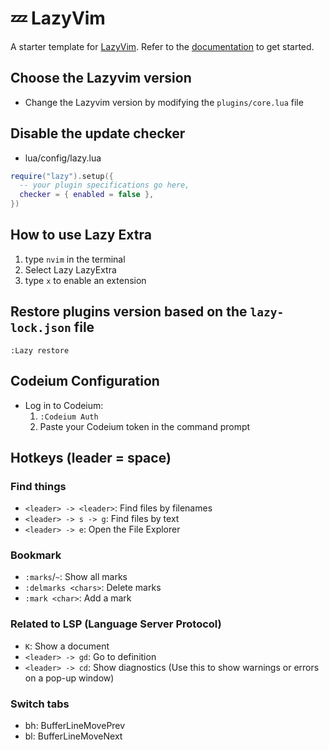 # 💤 LazyVim

A starter template for [LazyVim](https://github.com/LazyVim/LazyVim).
Refer to the [documentation](https://lazyvim.github.io/installation) to get started.

## Choose the Lazyvim version
- Change the Lazyvim version by modifying the `plugins/core.lua` file

## Disable the update checker
- lua/config/lazy.lua
```lua
require("lazy").setup({
  -- your plugin specifications go here,
  checker = { enabled = false },
})

```

## How to use Lazy Extra
1. type `nvim` in the terminal
2. Select Lazy LazyExtra
3. type `x` to enable an extension

## Restore plugins version based on the `lazy-lock.json` file
`:Lazy restore`

## Codeium Configuration
- Log in to Codeium:
  1. `:Codeium Auth`
  2. Paste your Codeium token in the command prompt

## Hotkeys (leader = space)
### Find things
- `<leader> -> <leader>`: Find files by filenames
- `<leader> -> s -> g`: Find files by text
- `<leader> -> e`: Open the File Explorer

### Bookmark
- `:marks`/`~`: Show all marks
- `:delmarks <chars>`: Delete marks
- `:mark <char>`: Add a mark

### Related to LSP (Language Server Protocol)
- `K`: Show a document
- `<leader> -> gd`: Go to definition
- `<leader> -> cd`: Show diagnostics (Use this to show warnings or errors on a pop-up window)

### Switch tabs
- bh: BufferLineMovePrev
- bl: BufferLineMoveNext
